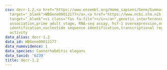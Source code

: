 ```yaml
---
csv: decr-1.2,<a href="https://www.ensembl.org/Homo_sapiens/Gene/Summary?db=core;g=WBGene00012177"
  target="_blank">WBGene00012177</a>,<a href="https://www.ncbi.nlm.nih.gov/pubmed/30894454"
  target="_blank"><i class="fas fa-file"></i></a>",genetic interference,functional
  association,prime adult stage, RNA-seq assay, hsf-1 overexpression,nucleotide sequence
  identification,nucleotide sequence identification,transcriptional regulation,up-regulates
  activity
data_alias: decr-1.2
data_id: WBGene00012177
data_numevidence: 1
data_species: Caenorhabditis elegans
data_taxid: '6239'
title: decr-1.2
---
```

